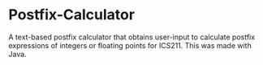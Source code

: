 # Postfix-Calculator
A text-based postfix calculator that obtains user-input to calculate postfix expressions of integers or floating points for ICS211. This was made with Java. 
